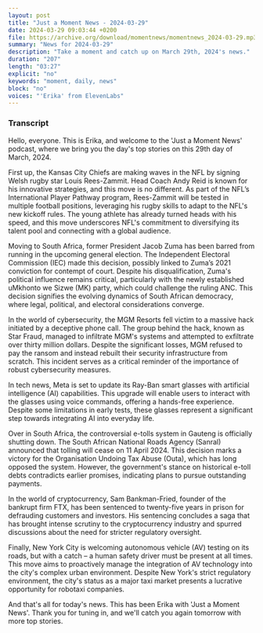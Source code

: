 ```yaml
---
layout: post
title: "Just a Moment News - 2024-03-29"
date: 2024-03-29 09:03:44 +0200
file: https://archive.org/download/momentnews/momentnews_2024-03-29.mp3
summary: "News for 2024-03-29"
description: "Take a moment and catch up on March 29th, 2024's news."
duration: "207"
length: "03:27"
explicit: "no"
keywords: "moment, daily, news"
block: "no"
voices: "'Erika' from ElevenLabs"
---
```


### Transcript

Hello, everyone. This is Erika, and welcome to the 'Just a Moment News' podcast, where we bring you the day's top stories on this 29th day of March, 2024.

First up, the Kansas City Chiefs are making waves in the NFL by signing Welsh rugby star Louis Rees-Zammit. Head Coach Andy Reid is known for his innovative strategies, and this move is no different. As part of the NFL’s International Player Pathway program, Rees-Zammit will be tested in multiple football positions, leveraging his rugby skills to adapt to the NFL's new kickoff rules. The young athlete has already turned heads with his speed, and this move underscores NFL's commitment to diversifying its talent pool and connecting with a global audience.

Moving to South Africa, former President Jacob Zuma has been barred from running in the upcoming general election. The Independent Electoral Commission (IEC) made this decision, possibly linked to Zuma’s 2021 conviction for contempt of court. Despite his disqualification, Zuma's political influence remains critical, particularly with the newly established uMkhonto we Sizwe (MK) party, which could challenge the ruling ANC. This decision signifies the evolving dynamics of South African democracy, where legal, political, and electoral considerations converge.

In the world of cybersecurity, the MGM Resorts fell victim to a massive hack initiated by a deceptive phone call. The group behind the hack, known as Star Fraud, managed to infiltrate MGM's systems and attempted to exfiltrate over thirty million dollars. Despite the significant losses, MGM refused to pay the ransom and instead rebuilt their security infrastructure from scratch. This incident serves as a critical reminder of the importance of robust cybersecurity measures.

In tech news, Meta is set to update its Ray-Ban smart glasses with artificial intelligence (AI) capabilities. This upgrade will enable users to interact with the glasses using voice commands, offering a hands-free experience. Despite some limitations in early tests, these glasses represent a significant step towards integrating AI into everyday life.

Over in South Africa, the controversial e-tolls system in Gauteng is officially shutting down. The South African National Roads Agency (Sanral) announced that tolling will cease on 11 April 2024. This decision marks a victory for the Organisation Undoing Tax Abuse (Outa), which has long opposed the system. However, the government's stance on historical e-toll debts contradicts earlier promises, indicating plans to pursue outstanding payments.

In the world of cryptocurrency, Sam Bankman-Fried, founder of the bankrupt firm FTX, has been sentenced to twenty-five years in prison for defrauding customers and investors. His sentencing concludes a saga that has brought intense scrutiny to the cryptocurrency industry and spurred discussions about the need for stricter regulatory oversight.

Finally, New York City is welcoming autonomous vehicle (AV) testing on its roads, but with a catch – a human safety driver must be present at all times. This move aims to proactively manage the integration of AV technology into the city's complex urban environment. Despite New York's strict regulatory environment, the city's status as a major taxi market presents a lucrative opportunity for robotaxi companies.

And that's all for today's news. This has been Erika with 'Just a Moment News'. Thank you for tuning in, and we'll catch you again tomorrow with more top stories.

